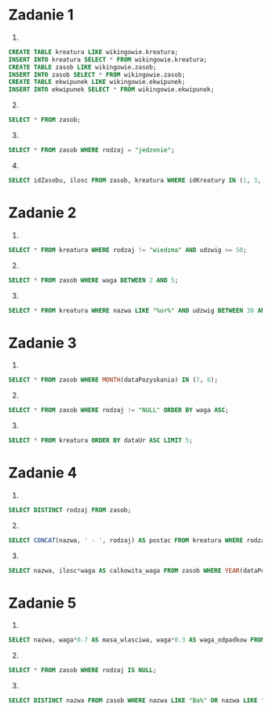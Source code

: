 # Zadanie 1
1)
```sql
CREATE TABLE kreatura LIKE wikingowie.kreatura;
INSERT INTO kreatura SELECT * FROM wikingowie.kreatura;
CREATE TABLE zasob LIKE wikingowie.zasob;
INSERT INTO zasob SELECT * FROM wikingowie.zasob;
CREATE TABLE ekwipunek LIKE wikingowie.ekwipunek;
INSERT INTO ekwipunek SELECT * FROM wikingowie.ekwipunek;
```
2)
```sql
SELECT * FROM zasob;
```
3)
```sql
SELECT * FROM zasob WHERE rodzaj = "jedzenie";
```
4)
```sql
SELECT idZasobu, ilosc FROM zasob, kreatura WHERE idKreatury IN (1, 3, 5);
```
# Zadanie 2
1)
```sql
SELECT * FROM kreatura WHERE rodzaj != "wiedzma" AND udzwig >= 50;
```
2)
```sql
SELECT * FROM zasob WHERE waga BETWEEN 2 AND 5;
```
3)
```sql
SELECT * FROM kreatura WHERE nazwa LIKE "%or%" AND udzwig BETWEEN 30 AND 70;
```
# Zadanie 3
1)
```sql
SELECT * FROM zasob WHERE MONTH(dataPozyskania) IN (7, 8);
```
2)
```sql
SELECT * FROM zasob WHERE rodzaj != "NULL" ORDER BY waga ASC;
```
3)
```sql
SELECT * FROM kreatura ORDER BY dataUr ASC LIMIT 5;
```
# Zadanie 4
1)
```sql
SELECT DISTINCT rodzaj FROM zasob;
```
2)
```sql
SELECT CONCAT(nazwa, ' - ', rodzaj) AS postac FROM kreatura WHERE rodzaj LIKE "wi%";
```
3)
```sql
SELECT nazwa, ilosc*waga AS calkowita_waga FROM zasob WHERE YEAR(dataPozyskania) BETWEEN 2000 AND 2007;
```
# Zadanie 5
1)
```sql
SELECT nazwa, waga*0.7 AS masa_wlasciwa, waga*0.3 AS waga_odpadkow FROM zasob WHERE rodzaj = "jedzenie";
```
2)
```sql
SELECT * FROM zasob WHERE rodzaj IS NULL;
```
3)
```sql
SELECT DISTINCT nazwa FROM zasob WHERE nazwa LIKE "Ba%" OR nazwa LIKE "%os" ORDER BY nazwa ASC;
```
